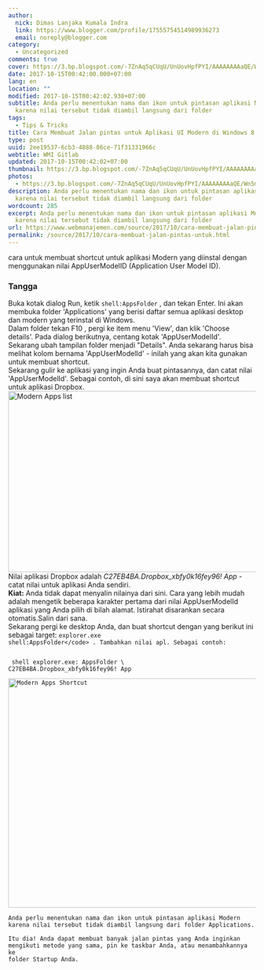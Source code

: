 ```yaml
---
author:
  nick: Dimas Lanjaka Kumala Indra
  link: https://www.blogger.com/profile/17555754514989936273
  email: noreply@blogger.com
category:
  - Uncategorized
comments: true
cover: https://3.bp.blogspot.com/-7ZnAq5qCUqU/UnUovHpfPYI/AAAAAAAAaQE/Wn5m_IyQ7MA/s1600/Modern-Apps-Shortcut-1.png
date: 2017-10-15T00:42:00.000+07:00
lang: en
location: ""
modified: 2017-10-15T00:42:02.938+07:00
subtitle: Anda perlu menentukan nama dan ikon untuk pintasan aplikasi Modern
  karena nilai tersebut tidak diambil langsung dari folder
tags:
  - Tips & Tricks
title: Cara Membuat Jalan pintas untuk Aplikasi UI Modern di Windows 8.1
type: post
uuid: 2ee19537-6cb3-4888-86ce-71f31331966c
webtitle: WMI Gitlab
updated: 2017-10-15T00:42:02+07:00
thumbnail: https://3.bp.blogspot.com/-7ZnAq5qCUqU/UnUovHpfPYI/AAAAAAAAaQE/Wn5m_IyQ7MA/s1600/Modern-Apps-Shortcut-1.png
photos:
  - https://3.bp.blogspot.com/-7ZnAq5qCUqU/UnUovHpfPYI/AAAAAAAAaQE/Wn5m_IyQ7MA/s1600/Modern-Apps-Shortcut-1.png
description: Anda perlu menentukan nama dan ikon untuk pintasan aplikasi Modern
  karena nilai tersebut tidak diambil langsung dari folder
wordcount: 285
excerpt: Anda perlu menentukan nama dan ikon untuk pintasan aplikasi Modern
  karena nilai tersebut tidak diambil langsung dari folder
url: https://www.webmanajemen.com/source/2017/10/cara-membuat-jalan-pintas-untuk.html
permalink: /source/2017/10/cara-membuat-jalan-pintas-untuk.html
---
```


cara untuk membuat shortcut untuk aplikasi Modern yang diinstal dengan     menggunakan nilai AppUserModelID (Application User Model ID). <br><h3>    Tangga </h3>Buka kotak dialog Run, ketik <code>shell:AppsFolder</code> , dan tekan     Enter. Ini akan membuka folder 'Applications' yang berisi daftar semua     aplikasi desktop dan modern yang terinstal di Windows. <br>Dalam folder tekan F10 , pergi ke item menu 'View', dan klik 'Choose     details'. Pada dialog berikutnya, centang kotak 'AppUserModelId'. <br><center>    <ins id="aswift_0_expand"><ins id="aswift_0_anchor"></ins></ins></center>Sekarang ubah tampilan folder menjadi "Details". Anda sekarang harus bisa     melihat kolom bernama 'AppUserModelId' - inilah yang akan kita gunakan     untuk membuat shortcut. <br>Sekarang gulir ke aplikasi yang ingin Anda buat pintasannya, dan catat     nilai 'AppUserModelId'. Sebagai contoh, di sini saya akan membuat shortcut     untuk aplikasi Dropbox.     <br>    <img alt="Modern Apps list" height="368" src="https://3.bp.blogspot.com/-7ZnAq5qCUqU/UnUovHpfPYI/AAAAAAAAaQE/Wn5m_IyQ7MA/s1600/Modern-Apps-Shortcut-1.png" title="Daftar aplikasi modern" width="680"><br>Nilai aplikasi Dropbox adalah <em>C27EB4BA.Dropbox_xbfy0k16fey96! App</em>    - catat nilai untuk aplikasi Anda sendiri. <br><strong>Kiat:</strong>    Anda tidak dapat menyalin nilainya dari sini. Cara yang lebih mudah adalah     mengetik beberapa karakter pertama dari nilai AppUserModelId aplikasi yang     Anda pilih di bilah alamat. Istirahat disarankan secara otomatis.Salin dari     sana. <br>Sekarang pergi ke desktop Anda, dan buat shortcut dengan yang berikut ini     sebagai target: <code>explorer.exe shell:AppsFolder\</code> . Tambahkan     nilai apl. Sebagai contoh: <br><pre>  shell explorer.exe: AppsFolder \ C27EB4BA.Dropbox_xbfy0k16fey96! App </pre><div><img alt="Modern Apps Shortcut" height="466" src="https://4.bp.blogspot.com/-4sRFIXP8zH0/UnUou1rPWGI/AAAAAAAAaQA/CAgqSQIAlvw/s1600/Modern-Apps-Shortcut-2.png" title="Pintasan Aplikasi Modern" width="628">    <br>Anda perlu menentukan nama dan ikon untuk pintasan aplikasi Modern         karena nilai tersebut tidak diambil langsung dari folder Applications.     <br>Itu dia! Anda dapat membuat banyak jalan pintas yang Anda inginkan         mengikuti metode yang sama, pin ke taskbar Anda, atau menambahkannya ke         folder Startup Anda.     </div>
